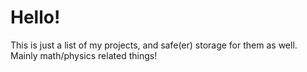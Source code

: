 # Hello!
This is just a list of my projects, and safe(er) storage for them as well.
Mainly math/physics related things!
